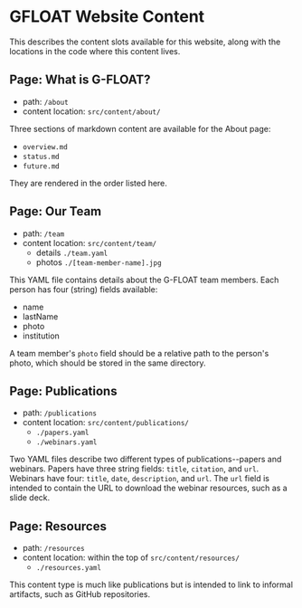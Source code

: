 # GFLOAT Website Content

This describes the content slots available for this website, along with the locations in the code where this content lives.

## Page: What is G-FLOAT?

- path: `/about`
- content location: `src/content/about/`

Three sections of markdown content are available for the About page:
- `overview.md`
- `status.md`
- `future.md`

They are rendered in the order listed here.

## Page: Our Team

- path: `/team`
- content location: `src/content/team/`
  + details `./team.yaml`
  + photos `./[team-member-name].jpg`

This YAML file contains details about the G-FLOAT team members. Each person has four (string) fields available:
- name
- lastName
- photo
- institution

A team member's `photo` field should be a relative path to the person's photo, which should be stored in the same directory.

## Page: Publications

- path: `/publications`
- content location: `src/content/publications/`
  + `./papers.yaml`
  + `./webinars.yaml`

Two YAML files describe two different types of publications--papers and webinars. Papers have three string fields: `title`, `citation`, and `url`. Webinars have four: `title`, `date`, `description`, and `url`. The `url` field is intended to contain the URL to download the webinar resources, such as a slide deck.

## Page: Resources

- path: `/resources`
- content location: within the top of `src/content/resources/`
  + `./resources.yaml`

This content type is much like publications but is intended to link to informal artifacts, such as GitHub repositories.
